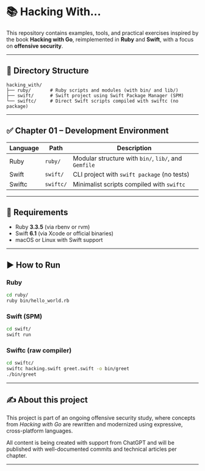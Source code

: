 # 📚 Hacking With...

This repository contains examples, tools, and practical exercises inspired by the book **Hacking with Go**, reimplemented in **Ruby** and **Swift**, with a focus on **offensive security**.

---

## 📁 Directory Structure

```
hacking_with/
├── ruby/       # Ruby scripts and modules (with bin/ and lib/)
├── swift/      # Swift project using Swift Package Manager (SPM)
└── swiftc/     # Direct Swift scripts compiled with swiftc (no package)
```

---

## ✅ Chapter 01 – Development Environment

| Language | Path         | Description                                     |
|----------|--------------|-------------------------------------------------|
| Ruby     | `ruby/`      | Modular structure with `bin/`, `lib/`, and `Gemfile` |
| Swift    | `swift/`     | CLI project with `swift package` (no tests)    |
| Swiftc   | `swiftc/`    | Minimalist scripts compiled with `swiftc`      |

---

## 🔧 Requirements

- Ruby **3.3.5** (via rbenv or rvm)
- Swift **6.1** (via Xcode or official binaries)
- macOS or Linux with Swift support

---

## ▶️ How to Run

### Ruby

```bash
cd ruby/
ruby bin/hello_world.rb
```

### Swift (SPM)

```bash
cd swift/
swift run
```

### Swiftc (raw compiler)

```bash
cd swiftc/
swiftc hacking.swift greet.swift -o bin/greet
./bin/greet
```

---

## ✍️ About this project

This project is part of an ongoing offensive security study, where concepts from *Hacking with Go* are rewritten and modernized using expressive, cross-platform languages.

All content is being created with support from ChatGPT and will be published with well-documented commits and technical articles per chapter.

---